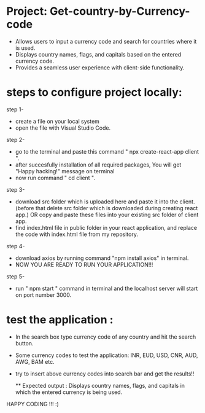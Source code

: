 # Project: Get-country-by-Currency-code
- Allows users to input a currency code and search for countries where it is used.
- Displays country names, flags, and capitals based on the entered currency code.
- Provides a seamless user experience with client-side functionality.

# steps to configure project locally:

step 1- 
- create a file on your local system
- open the file with Visual Studio Code.
  
step 2-
- go to the terminal and paste this command " npx create-react-app client ".
- after succesfully installation of all required packages, You will get "Happy hacking!" message on terminal
- now run command " cd client ".
  
step 3-
- download src folder which is uploaded here and paste it into the client. (before that delete src folder which is downloaded during creating react app.)
  OR copy and paste these files into your existing src folder of client app.
- find index.html file in public folder in your react application, and replace the code with index.html file from my repository.

step 4-
- download axios by running command "npm install axios" in terminal.
- NOW YOU ARE READY TO RUN YOUR APPLICATION!!!

step 5-
- run " npm start " command in terminal and the localhost server will start on port number 3000.

# test the application :
- In the search box type currency code of any country and hit the search button.
- Some currency codes to test the application: INR, EUD, USD, CNR, AUD, AWG, BAM etc.
- try to insert above currency codes into search bar and get the results!!
  
  ** Expected output : Displays country names, flags, and capitals in which the entered currency is being used.

HAPPY CODING !!! :)

